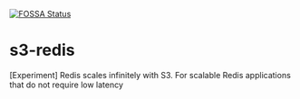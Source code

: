 [![FOSSA Status](https://app.fossa.com/api/projects/git%2Bgithub.com%2Fbootjp%2Fs3-redis.svg?type=shield)](https://app.fossa.com/projects/git%2Bgithub.com%2Fbootjp%2Fs3-redis?ref=badge_shield)

# s3-redis
[Experiment] Redis scales infinitely with S3. For scalable Redis applications that do not require low latency

